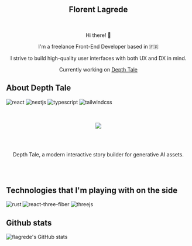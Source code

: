 <h2 align="center">Florent Lagrede</h2>

<br />

<div align="center">
  
  <p>Hi there! 👋</p>
  
  <p>I'm a freelance Front-End Developer based in 🇫🇷</p>
  <p>I strive to build high-quality user interfaces with both UX and DX in mind.</p>
  <p>Currently working on <a href="https://www.depthtale.com/">Depth Tale</a></p>
</div>

## About Depth Tale

![react](https://img.shields.io/badge/React-black?style=for-the-badge&logo=react)
![nextjs](https://img.shields.io/badge/Nextjs-black?style=for-the-badge&logo=next.js)
![typescript](https://img.shields.io/badge/TypeScript-black?style=for-the-badge&logo=typescript)
![tailwindcss](https://img.shields.io/badge/TailwindCSS-black?style=for-the-badge&logo=tailwindcss)

<div align="center">
  <br /><br />
  <a href="https://www.depthtale.com/">
    <img algin="center" src="https://github.com/flagrede/flagrede/assets/530644/94f2581d-8694-4104-adba-12603496ad18" />
  </a>

  <br /><br />

  <p>Depth Tale, a modern interactive story builder for generative AI assets.</p>

  <br /><br />
</div>

## Technologies that I'm playing with on the side
![rust](https://img.shields.io/badge/Rust-black?style=for-the-badge&logo=rust)
![react-three-fiber](https://img.shields.io/badge/React%20Three%20Fiber-black?style=for-the-badge&logo=react)
![threejs](https://img.shields.io/badge/Threejs-black?style=for-the-badge&logo=three.js)


## Github stats
![flagrede's GitHub stats](https://github-readme-stats.vercel.app/api?username=flagrede&show_icons=true&theme=tokyonight)

